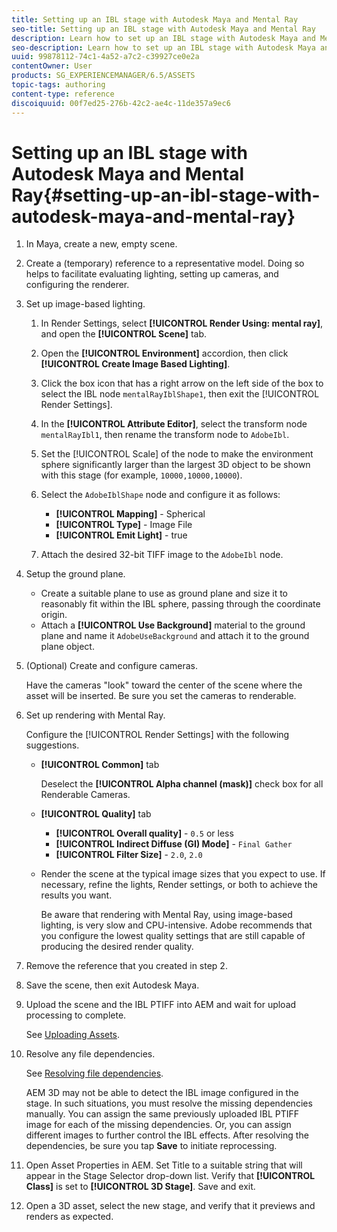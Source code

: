 ```yaml
---
title: Setting up an IBL stage with Autodesk Maya and Mental Ray
seo-title: Setting up an IBL stage with Autodesk Maya and Mental Ray
description: Learn how to set up an IBL stage with Autodesk Maya and Mental Ray.
seo-description: Learn how to set up an IBL stage with Autodesk Maya and Mental Ray.
uuid: 99878112-74c1-4a52-a7c2-c39927ce0e2a
contentOwner: User
products: SG_EXPERIENCEMANAGER/6.5/ASSETS
topic-tags: authoring
content-type: reference
discoiquuid: 00f7ed25-276b-42c2-ae4c-11de357a9ec6
---
```


# Setting up an IBL stage with Autodesk Maya and Mental Ray{#setting-up-an-ibl-stage-with-autodesk-maya-and-mental-ray}

1. In Maya, create a new, empty scene.

1. Create a (temporary) reference to a representative model. Doing so helps to facilitate evaluating lighting, setting up cameras, and configuring the renderer.
1. Set up image-based lighting.

    1. In Render Settings, select **[!UICONTROL Render Using: mental ray]**, and open the **[!UICONTROL Scene]** tab.
    1. Open the **[!UICONTROL Environment]** accordion, then click **[!UICONTROL Create Image Based Lighting]**.
    1. Click the box icon that has a right arrow on the left side of the box to select the IBL node `mentalRayIblShape1`, then exit the [!UICONTROL Render Settings].
    1. In the **[!UICONTROL Attribute Editor]**, select the transform node `mentalRayIbl1`, then rename the transform node to `AdobeIbl`.

    1. Set the [!UICONTROL Scale] of the node to make the environment sphere significantly larger than the largest 3D object to be shown with this stage (for example, `10000,10000,10000`).
    1. Select the `AdobeIblShape` node and configure it as follows:

        * **[!UICONTROL Mapping]** - Spherical
        * **[!UICONTROL Type]** - Image File
        * **[!UICONTROL Emit Light]** - true

    1. Attach the desired 32-bit TIFF image to the `AdobeIbl` node.

1. Setup the ground plane.

    * Create a suitable plane to use as ground plane and size it to reasonably fit within the IBL sphere, passing through the coordinate origin.
    * Attach a **[!UICONTROL Use Background]** material to the ground plane and name it `AdobeUseBackground` and attach it to the ground plane object.

1. (Optional) Create and configure cameras.

   Have the cameras "look" toward the center of the scene where the asset will be inserted. Be sure you set the cameras to renderable.

1. Set up rendering with Mental Ray.

   Configure the [!UICONTROL Render Settings] with the following suggestions.

    * **[!UICONTROL Common]** tab

      Deselect the **[!UICONTROL Alpha channel (mask)]** check box for all Renderable Cameras.

    * **[!UICONTROL Quality]** tab

        * **[!UICONTROL Overall quality]** - `0.5` or less
        * **[!UICONTROL Indirect Diffuse (GI) Mode]** - `Final Gather`
        * **[!UICONTROL Filter Size]** - `2.0`, `2.0`

    * Render the scene at the typical image sizes that you expect to use. If necessary, refine the lights, Render settings, or both to achieve the results you want.

      Be aware that rendering with Mental Ray, using image-based lighting, is very slow and CPU-intensive. Adobe recommends that you configure the lowest quality settings that are still capable of producing the desired render quality.

1. Remove the reference that you created in step 2.

1. Save the scene, then exit Autodesk Maya.

1. Upload the scene and the IBL PTIFF into AEM and wait for upload processing to complete.

   See [Uploading Assets](/help/assets/managing-assets-touch-ui.md#uploading-assets).

1. Resolve any file dependencies.

   See [Resolving file dependencies](/help/sites-classic-ui-authoring/classicui-upload-proc-3d-resolve-dependencies.md).

   AEM 3D may not be able to detect the IBL image configured in the stage. In such situations, you must resolve the missing dependencies manually. You can assign the same previously uploaded IBL PTIFF image for each of the missing dependencies. Or, you can assign different images to further control the IBL effects. After resolving the dependencies, be sure you tap **Save** to initiate reprocessing.

1. Open Asset Properties in AEM. Set Title to a suitable string that will appear in the Stage Selector drop-down list. Verify that **[!UICONTROL Class]** is set to **[!UICONTROL 3D Stage]**. Save and exit.

1. Open a 3D asset, select the new stage, and verify that it previews and renders as expected.

